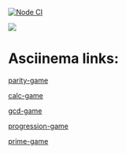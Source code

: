 [![Node CI](https://github.com/VitaliyDvil/frontend-project-lvl1/workflows/Node%20CI/badge.svg)](https://github.com/VitaliyDvil/frontend-project-lvl1/actions)

<a href="https://codeclimate.com/github/codeclimate/codeclimate/maintainability">
    <img src="https://api.codeclimate.com/v1/badges/a99a88d28ad37a79dbf6/maintainability"/>
</a>

# Asciinema links:

[parity-game](https://asciinema.org/a/BU2oGzOzAFfsqsidjjA8rLJ5X) <!-- asciinema parity-game -->

[calc-game](https://asciinema.org/a/WZsK1vrTTC4Y21c5w0q4NduBz) <!-- asciinema calc-game -->

[gcd-game](https://asciinema.org/a/ZpT5P2CDi7L3L7EWscLVRGnGF) <!-- asciinema gcd-game -->

[progression-game](https://asciinema.org/a/SxKEnRf5DN3eSTk7t3oQXG0Pg) <!-- asciinema progression-game -->

[prime-game](https://asciinema.org/a/gWMf3qUW1SPlDX8voIDiLgyFt) <!-- asciinema prime-game -->




  